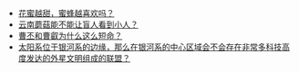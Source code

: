 + [花蜜越甜，蜜蜂越喜欢吗？](https://daily.zhihu.com/story/9781869)
+ [云南蘑菇能不能让盲人看到小人？](https://daily.zhihu.com/story/9781853)
+ [曹丕和曹叡为什么这么短命？](https://daily.zhihu.com/story/9781861)
+ [太阳系位于银河系的边缘，那么在银河系的中心区域会不会存在非常多科技高度发达的外星文明组成的联盟？](https://daily.zhihu.com/story/9781868)
